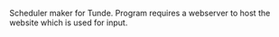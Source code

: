 Scheduler maker for Tunde. Program requires a webserver to host the website which is used for input.
